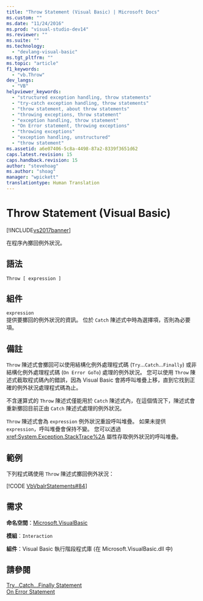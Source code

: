 ```yaml
---
title: "Throw Statement (Visual Basic) | Microsoft Docs"
ms.custom: ""
ms.date: "11/24/2016"
ms.prod: "visual-studio-dev14"
ms.reviewer: ""
ms.suite: ""
ms.technology: 
  - "devlang-visual-basic"
ms.tgt_pltfrm: ""
ms.topic: "article"
f1_keywords: 
  - "vb.Throw"
dev_langs: 
  - "VB"
helpviewer_keywords: 
  - "structured exception handling, throw statements"
  - "try-catch exception handling, throw statements"
  - "throw statement, about throw statements"
  - "throwing exceptions, throw statement"
  - "exception handling, throw statement"
  - "On Error statement, throwing exceptions"
  - "throwing exceptions"
  - "exception handling, unstructured"
  - "throw statement"
ms.assetid: a6e07406-5c8a-4498-87a2-8339f3651d62
caps.latest.revision: 15
caps.handback.revision: 15
author: "stevehoag"
ms.author: "shoag"
manager: "wpickett"
translationtype: Human Translation
---
```

# Throw Statement (Visual Basic)
[!INCLUDE[vs2017banner](../../../csharp/includes/vs2017banner.md)]

在程序內擲回例外狀況。  
  
## 語法  
  
```  
Throw [ expression ]  
```  
  
## 組件  
 `expression`  
 提供要擲回的例外狀況的資訊。  位於 `Catch` 陳述式中時為選擇項，否則為必要項。  
  
## 備註  
 `Throw` 陳述式會擲回可以使用結構化例外處理程式碼 \(`Try`...`Catch`...`Finally`\) 或非結構化例外處理程式碼 \(`On Error GoTo`\) 處理的例外狀況。  您可以使用 `Throw` 陳述式截取程式碼內的錯誤，因為 Visual Basic 會將呼叫堆疊上移，直到它找到正確的例外狀況處理程式碼為止。  
  
 不含運算式的 `Throw` 陳述式僅能用於 `Catch` 陳述式內，在這個情況下，陳述式會重新擲回目前正由 `Catch` 陳述式處理的例外狀況。  
  
 `Throw` 陳述式會為 `expression` 例外狀況重設呼叫堆疊。  如果未提供 `expression`，呼叫堆疊會保持不變。  您可以透過 <xref:System.Exception.StackTrace%2A> 屬性存取例外狀況的呼叫堆疊。  
  
## 範例  
 下列程式碼使用 `Throw` 陳述式擲回例外狀況：  
  
 [!CODE [VbVbalrStatements#84](../CodeSnippet/VS_Snippets_VBCSharp/VbVbalrStatements#84)]  
  
## 需求  
 **命名空間**：[Microsoft.VisualBasic](../../../visual-basic/language-reference/runtime-library-members.md)  
  
 **模組**︰`Interaction`  
  
 **組件**：Visual Basic 執行階段程式庫 \(在 Microsoft.VisualBasic.dll 中\)  
  
## 請參閱  
 [Try...Catch...Finally Statement](../../../visual-basic/language-reference/statements/try-catch-finally-statement.md)   
 [On Error Statement](../../../visual-basic/language-reference/statements/on-error-statement.md)